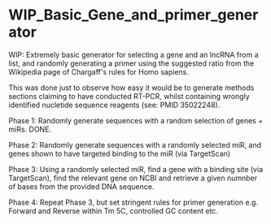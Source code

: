 # WIP_Basic_Gene_and_primer_generator

WIP: Extremely basic generator for selecting a gene and an lncRNA from a list, and randomly generating a primer using the suggested ratio from the Wikipedia page of Chargaff's rules for Homo sapiens.

This was done just to observe how easy it would be to generate methods sections claiming to have conducted RT-PCR, whilst containing wrongly identified nucletide sequence reagents (see: PMID 35022248). 

Phase 1: Randomly generate sequences with a random selection of genes + miRs. DONE. 

Phase 2: Randomly generate sequences with a randomly selected miR, and genes shown to have targeted binding to the miR (via TargetScan)

Phase 3: Using a randomly selected miR, find a gene with a binding site (via TargetScan), find the relevant gene on NCBI and retrieve a given numnber of bases from the provided DNA sequence. 

Phase 4: Repeat Phase 3, but set stringent rules for primer generation e.g. Forward and Reverse within Tm 5C, controlled GC content etc. 
